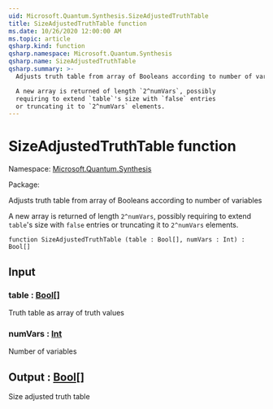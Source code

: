```yaml
---
uid: Microsoft.Quantum.Synthesis.SizeAdjustedTruthTable
title: SizeAdjustedTruthTable function
ms.date: 10/26/2020 12:00:00 AM
ms.topic: article
qsharp.kind: function
qsharp.namespace: Microsoft.Quantum.Synthesis
qsharp.name: SizeAdjustedTruthTable
qsharp.summary: >-
  Adjusts truth table from array of Booleans according to number of variables

  A new array is returned of length `2^numVars`, possibly
  requiring to extend `table`'s size with `false` entries
  or truncating it to `2^numVars` elements.
---
```


# SizeAdjustedTruthTable function

Namespace: [Microsoft.Quantum.Synthesis](xref:Microsoft.Quantum.Synthesis)

Package: [](https://nuget.org/packages/)


Adjusts truth table from array of Booleans according to number of variablesA new array is returned of length `2^numVars`, possiblyrequiring to extend `table`'s size with `false` entriesor truncating it to `2^numVars` elements.

```qsharp
function SizeAdjustedTruthTable (table : Bool[], numVars : Int) : Bool[]
```


## Input

### table : [Bool](xref:microsoft.quantum.lang-ref.bool)[]

Truth table as array of truth values


### numVars : [Int](xref:microsoft.quantum.lang-ref.int)

Number of variables



## Output : [Bool](xref:microsoft.quantum.lang-ref.bool)[]

Size adjusted truth table